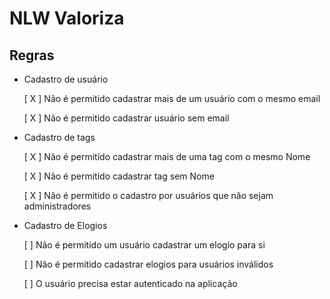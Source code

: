 # NLW Valoriza

## Regras

- Cadastro de usuário

    [ X ] Não é permitido cadastrar mais de um usuário com o mesmo email

    [ X ] Não é permitido cadastrar usuário sem email

- Cadastro de tags

    [ X ] Não é permitido cadastrar mais de uma tag com o mesmo Nome

    [ X ] Não é permitido cadastrar tag sem Nome

    [ X ] Não é permitido o cadastro por usuários que não sejam administradores

- Cadastro de Elogios

    [ ] Não é permitido um usuário cadastrar um elogio para si

    [ ] Não é permitido cadastrar elogios para usuários inválidos

    [ ] O usuário precisa estar autenticado na aplicação